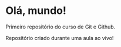 # Olá, mundo!
Primeiro repositório do curso de Git e Github.

Repositório criado durante uma aula ao vivo!
